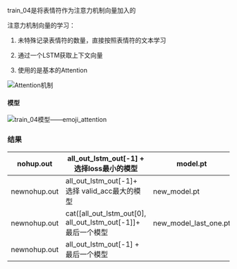 train_04是将表情符作为注意力机制向量加入的

 注意力机制向量的学习：

 1. 未特殊记录表情符的数量，直接按照表情符的文本学习

 2. 通过一个LSTM获取上下文向量

 3. 使用的是基本的Attention

 ![Attention机制](images/attention.jpg)

 

 #### 模型

  ![train_04模型——emoji_attention](images/model.jpg)

### 结果
| nohup.out|all_out_lstm_out[-1] + 选择loss最小的模型|model.pt|66.61 |
| -------- | -------- |--------|-------|
|newnohup.out|all_out_lstm_out[-1]+ 选择 valid_acc最大的模型|new_model.pt |66.95|
|newnohup.out|cat([all_out_lstm_out[0], all_out_lstm_out[-1]]+  最后一个模型|new_model_last_one.pt |80.57|
|newnohup.out|all_out_lstm_out[-1] +  最后一个模型| |79.52|

